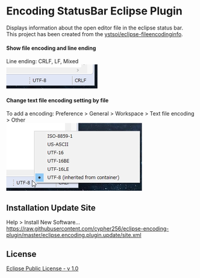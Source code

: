 # Encoding StatusBar Eclipse Plugin
Displays information about the open editor file in the eclipse status bar.  
This project has been created from the [ystsoi/eclipse-fileencodinginfo](https://github.com/ystsoi/eclipse-fileencodinginfo).  

#### Show file encoding and line ending
Line ending: CRLF, LF, Mixed  
![](image/encoding.jpg)  

#### Change text file encoding setting by file
To add a encoding: Preference > General > Workspace > Text file encoding > Other  
![](image/encoding_select.jpg)  

## Installation Update Site
Help > Install New Software...  
https://raw.githubusercontent.com/cypher256/eclipse-encoding-plugin/master/eclipse.encoding.plugin.update/site.xml

## License
[Eclipse Public License - v 1.0](https://www.eclipse.org/legal/epl-v10.html)
